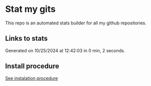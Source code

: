 # Stat my gits

This repo is an automated stats builder for all my github repositories.

## Links to stats


Generated on 10/25/2024 at 12:42:03 in 0 min, 2 seconds.

## Install procedure

[See instalation procedure](./src/install.md)
